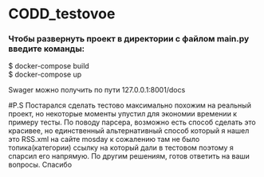 # CODD_testovoe
### Чтобы развернуть проект в директории с файлом main.py введите команды:

$ docker-compose build \
$ docker-compose up

Swager можно получить по пути 127.0.0.1:8001/docs



#P.S
Постарался сделать тестово максимально похожим на реальный проект, но некоторые моменты упустил для экономии времении к примеру тесты.
По поводу парсера, возможно есть способ сделать это красивее, но единственный альтернативный способ который я нашел это RSS.xml на сайте mosday
к сожалению там не было топика(категории) ссылку на который дали в тестовом поэтому я спарсил его напрямую.
По другим решениям, готов ответить на ваши вопросы. Спасибо
